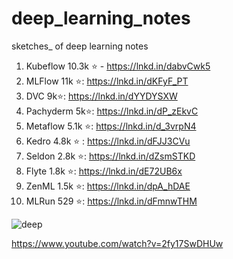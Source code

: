 # deep_learning_notes
sketches_ of deep learning notes

1. Kubeflow 10.3k ⭐ - https://lnkd.in/dabvCwk5
2. MLFlow 11k ⭐: https://lnkd.in/dKFyF_PT
3. DVC 9k⭐: https://lnkd.in/dYYDYSXW
4. Pachyderm 5k⭐: https://lnkd.in/dP_zEkvC
5. Metaflow 5.1k ⭐: https://lnkd.in/d_3vrpN4
6. Kedro 4.8k ⭐ : https://lnkd.in/dFJJ3CVu
7. Seldon 2.8k ⭐: https://lnkd.in/dZsmSTKD
8. Flyte 1.8k ⭐: https://lnkd.in/dE72UB6x
9. ZenML 1.5k ⭐: https://lnkd.in/dpA_hDAE
10. MLRun 529 ⭐: https://lnkd.in/dFmnwTHM

![deep](https://user-images.githubusercontent.com/50444056/147823218-dbaeb7bf-9524-4d4d-8330-37ede2a901e2.jpg)

https://www.youtube.com/watch?v=2fy17SwDHUw

